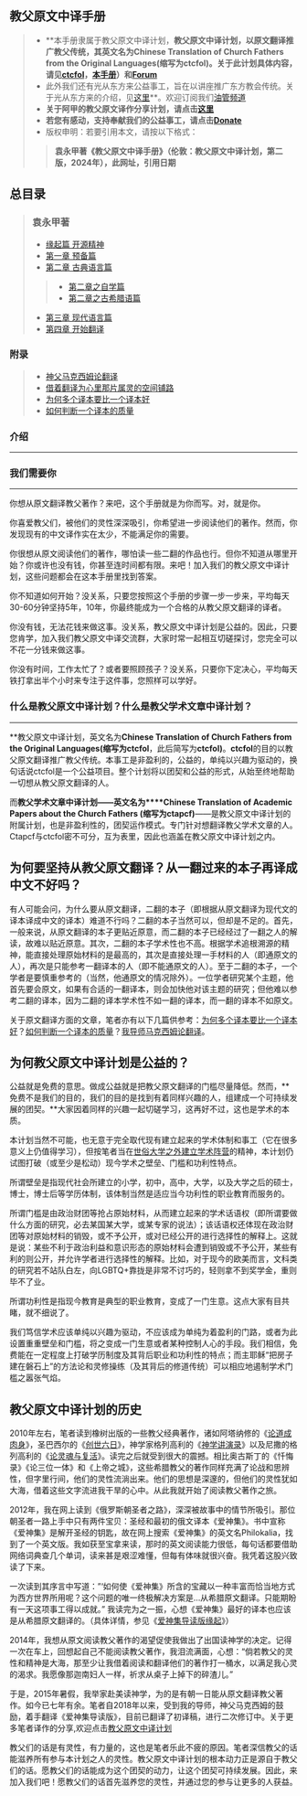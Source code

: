
## 教父原文中译手册
> - **本手册隶属于教父原文中译计划，**教父原文中译计划，以原文翻译推广教父传统，其英文名为Chinese Translation of Church Fathers from the Original Languages(缩写为ctcfol)。关于此计划具体内容，请见[ctcfol](https://www.ctcfol.org/)，[本手册](https://doc.ctcfol.org)）和[Forum](https://forum.ctcfol.org)**
> - 此外我们还有光从东方来公益事工，旨在以讲座推广东方教会传统。关于光从东方来的介绍，见[这里](https://gcdfl.org/)**。欢迎订阅我们[油管频道](https://www.youtube.com/@gcdfl)
> - **关于阿甲的教父原文译作分享计划，请点击[这里](https://www.ctcfol.org/2024/05/30/ctcfol-Ajia-share-plan/)**
> - **若您有感动，支持奉献我们的公益事工，请点击[Donate](https://www.ctcfol.org/donate/)**
> - 版权申明：若要引用本文，请按以下格式：
>> **袁永甲著《教父原文中译手册》（伦敦：教父原文中译计划，第二版，2024年），此网址，引用日期**

##  总目录
> ### 袁永甲著
> - [缘起篇 开源精神](https://doc.ctcfol.org/intro/)
> - [第一章 预备篇](https://doc.ctcfol.org/chapter1/)
> - [第二章 古典语言篇](https://doc.ctcfol.org/chapter2/)
>> - [第二章之自学篇](https://doc.ctcfol.org/David-Tang-self-learning/)
>> - [第二章之古希腊语篇](https://doc.ctcfol.org/2-Ancient-Greek/)
> - [第三章 现代语言篇](https://doc.ctcfol.org/chapter3/)
> - [第四章 开始翻译](https://doc.ctcfol.org/chapter4/)

### 附录
> - [神父马克西姆论翻译](/2022/01/28/我导师马克西姆-论翻译/)
> - [借着翻译为心里那片属灵的空间铺路](/2022/01/28/借着翻译为心里那片属灵的空间铺路/)
> - [为何多个译本要比一个译本好](/2022/02/09/袁永甲-论为何多个译本要比一个译本好/)
> - [如何判断一个译本的质量](/2022/02/10/袁永甲-如何判断一个译本的质量/)


### **介绍**
------

### **我们需要你**
------


你想从原文翻译教父著作？来吧，这个手册就是为你而写。对，就是你。

你喜爱教父们，被他们的灵性深深吸引，你希望进一步阅读他们的著作。然而，你发现现有的中文译作实在太少，不能满足你的需要。

你很想从原文阅读他们的著作，哪怕读一些二翻的作品也行。但你不知道从哪里开始？你或许也没有钱，你甚至连时间都有限。来吧！加入我们的教父原文中译计划，这些问题都会在这本手册里找到答案。

你不知道如何开始？没关系，只要您按照这个手册的步骤一步一步来，平均每天30-60分钟坚持5年，10年，你最终能成为一个合格的从教父原文翻译的译者。

你没有钱，无法花钱来做这事。没关系，教父原文中译计划是公益的。因此，只要您肯学，加入我们教父原文中译交流群，大家时常一起相互切磋探讨，您完全可以不花一分钱来做这事。

你没有时间，工作太忙了？或者要照顾孩子？没关系，只要你下定决心，平均每天铁打拿出半个小时来专注于这件事，您照样可以学好。

### **什么是教父原文中译计划？什么是教父学术文章中译计划？**
------

**教父原文中译计划，英文名为****Chinese Translation of Church Fathers from the Original Languages(****缩写为****ctcfol****，此后简写为****ctcfol)****。****ctcfol****的目的以教父原文翻译推广教父传统。本事工是非盈利的，公益的，单纯以兴趣为驱动的，换句话说ctcfol是一个公益项目。整个计划将以团契和公益的形式，从始至终地帮助一切想从教父原文翻译的人。

而**教父学术文章中译计划——英文名为****Chinese Translation of Academic Papers about the Church Fathers (缩写为ctapcf)**——是教父原文中译计划的附属计划，也是非盈利性的，团契运作模式。专门针对想翻译教父学术文章的人。Ctapcf与ctcfol密不可分，互为表里，因此也涵盖在教父原文中译计划之内。

**为何要坚持从教父原文翻译？从一翻过来的本子再译成中文不好吗？**
------


有人可能会问，为什么要从原文翻译，二翻的本子（即根据从原文翻译为现代文的译本译成中文的译本）难道不行吗？二翻的本子当然可以，但却是不足的。首先，一般来说，从原文翻译的本子更贴近原意，而二翻的本子已经经过了一翻之人的解读，故难以贴近原意。其次，二翻的本子学术性也不高。根据学术追根溯源的精神，能直接处理原始材料的是最高的，其次是直接处理一手材料的人（即通原文的人），再次是只能参考一翻译本的人（即不能通原文的人）。至于二翻的本子，一个学者是要慎重参考的（当然，他通原文的情况除外）。一位学者研究某个主题，他首先要会原文，如果有合适的一翻译本，则会加快他对该主题的研究；但他难以参考二翻的译本，因为二翻的译本学术性不如一翻的译本，而一翻的译本不如原文。

关于原文翻译方面的文章，笔者亦有以下几篇供参考：[为何多个译本要比一个译本好](https://doc.ctcfol.org/2022/02/09/%e8%a2%81%e6%b0%b8%e7%94%b2-%e8%ae%ba%e4%b8%ba%e4%bd%95%e5%a4%9a%e4%b8%aa%e8%af%91%e6%9c%ac%e8%a6%81%e6%af%94%e4%b8%80%e4%b8%aa%e8%af%91%e6%9c%ac%e5%a5%bd/)？[如何判断一个译本的质量](https://doc.ctcfol.org/2022/02/10/%e8%a2%81%e6%b0%b8%e7%94%b2-%e5%a6%82%e4%bd%95%e5%88%a4%e6%96%ad%e4%b8%80%e4%b8%aa%e8%af%91%e6%9c%ac%e7%9a%84%e8%b4%a8%e9%87%8f%ef%bc%9f/)？[我导师马克西姆论翻译](https://doc.ctcfol.org/2022/01/28/%e6%88%91%e5%af%bc%e5%b8%88%e9%a9%ac%e5%85%8b%e8%a5%bf%e5%a7%86-%e8%ae%ba%e7%bf%bb%e8%af%91/)。

**为何教父原文中译计划是公益的？**
------


公益就是免费的意思。做成公益就是把教父原文翻译的门槛尽量降低。然而，**免费不是我们的目的，我们的目的是找到有着同样兴趣的人，组建成一个可持续发展的团契。**大家因着同样的兴趣一起切磋学习，这再好不过，这也是学术的本质。

本计划当然不可能，也无意于完全取代现有建立起来的学术体制和事工（它在很多意义上仍值得学习），但按笔者当在[世俗大学之外建立学术阵营](https://doc.ctcfol.org/2022/07/11/%e8%ae%ba%e5%9c%a8%e4%b8%96%e4%bf%97%e5%a4%a7%e5%ad%a6%e4%b9%8b%e5%a4%96%e5%bb%ba%e7%ab%8b%e5%ad%a6%e6%9c%af%e9%98%b5%e8%90%a5%e7%9a%84%e5%bf%85%e8%a6%81%e6%80%a7/)的精神，本计划仍试图打破（或至少是松动）现今学术之壁垒、门槛和功利性特点。

所谓壁垒是指现代社会所建立的小学，初中，高中，大学，以及大学之后的硕士，博士，博士后等学历体制，该体制当然是适应当今功利性的职业教育而服务的。

所谓门槛是由政治财团等抢占原始材料，从而建立起来的学术话语权（即所谓要做什么方面的研究，必去某国某大学，或某专家的说法）；该话语权还体现在政治财团等对原始材料的销毁，或不予公开，或对已经公开的进行选择性的解释上。这就是说：某些不利于政治利益和意识形态的原始材料会遭到销毁或不予公开，某些有利的则公开，并允许学者进行选择性的解释。比如，对于现今的欧美而言，文科类的研究若不站队白左，向LGBTQ+靠拢是非常不讨巧的，轻则拿不到奖学金，重则毕不了业。

所谓功利性是指现今教育是典型的职业教育，变成了一门生意。这点大家有目共睹，就不细说了。

我们笃信学术应该单纯以兴趣为驱动，不应该成为单纯为着盈利的门路，或者为此设置重重壁垒和门槛，将之变成一门生意或者某种控制人心的手段。我们相信，免费能在一定程度上打破学历制度及其背后职业和功利性的特点；而主耶稣“把房子建在磐石上”的方法论和灵修操练（及其背后的修道传统）可以相应地遏制学术门槛之嚣张气焰。

**教父原文中译计划的历史**
------


2010年左右，笔者读到橡树出版的一些教父经典著作，诸如阿塔纳修的《[论道成肉身](https://book.douban.com/subject/3697475/)》，圣巴西尔的《[创世六日](https://book.douban.com/subject/5341017/)》，神学家格列高利的《[神学讲演录](https://book.douban.com/subject/3697466/)》以及尼撒的格列高利的《[论灵魂与复活](https://book.douban.com/subject/1810943/)》。读完之后就受到很大的震撼。相比奥古斯丁的《忏悔录》《论三位一体》和《上帝之城》，这些希腊教父的著作同样充满了论战和思辨性，但字里行间，他们的灵性流淌出来。他们的思想是深邃的，但他们的灵性犹如大海，借着这些文字流进我干旱的心中。从此我就开始了阅读教父著作之旅。

2012年，我在网上读到《俄罗斯朝圣者之路》，深深被故事中的情节所吸引。那位朝圣者一路上手中只有两件宝贝：圣经和最初的俄文译本《爱神集》。书中宣称《爱神集》是解开圣经的钥匙，故在网上搜索《爱神集》的英文名Philokalia，找到了一个英文版。我如获至宝拿来读，那时的英文阅读能力很低，每句话都要借助网络词典查几个单词，读来甚是艰涩难懂，但每有体味就很兴奋。我凭着这股兴致读了下来。

一次读到其序言中写道：”‘如何使《爱神集》所含的宝藏以一种丰富而恰当地方式为西方世界所用呢？这个问题的唯一终极解决方案是…从希腊原文翻译。只能期盼有一天这项事工得以成就。” 我读完为之一振，心想《爱神集》最好的译本也应该是从希腊原文翻译的。（具体详情，参见《[爱神集导读版缘起](https://ctcfol.org/2021/12/14/%e3%80%8a%e7%88%b1%e7%a5%9e%e9%9b%86%e3%80%8b%e5%af%bc%e8%af%bb%e7%89%88%e4%b9%8b%e7%bc%98%e8%b5%b7/)》）

2014年，我想从原文阅读教父著作的渴望促使我做出了出国读神学的决定。记得一次在车上，回想起自己不能阅读教父著作，我泪流满面，心想：“倘若教父的灵性和精神是大海，那至少让我借着阅读和翻译他们的著作打一桶水，以满足我心灵的渴求。我愿像那迦南妇人一样，祈求从桌子上掉下的碎渣儿。”

于是，2015年暑假，我举家赴美读神学，为的是有朝一日能从原文翻译教父著作。如今已七年有余。笔者自2018年以来，受到我的导师，神父马克西姆的鼓励，着手翻译《爱神集导读版》，目前已翻译了初译稿，进行二次修订中。关于更多笔者译作的分享,欢迎点击[教父原文中译计划](https://ctcfol.org/)

教父们的话是有灵性，有力量的，这也是笔者乐此不疲的原因。笔者深信教父的话能滋养所有参与本计划之人的灵性。教父原文中译计划的根本动力正是源自于教父们的话。愿教父们的话能成为这个团契的动力，让这个团契可持续发展。因此，来加入我们吧！愿教父们的话首先滋养您的灵性，并通过您的参与让更多的人获益。
